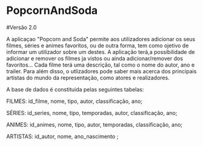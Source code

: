 # PopcornAndSoda
#Versão 2.0

A aplicaçao "Popcorn and Soda" permite aos utilizadores adicionar os seus filmes, séries e animes favoritos, ou de outra forma, tem como ojetivo de informar um utilizador sobre um destes. A aplicação terá,a possibilidade de adicionar e remover os filmes ja vistos ou ainda adicionar/remover dos favoritos... Cada filme terá uma descrição, tal como o nome do autor, ano e trailer.
Para além disso, o utlizadores pode saber mais acerca dos principais artistas do mundo da representação, como atores e realizadores.

A base de dados é constituida pelas seguintes tabelas:

FILMES: id_filme, nome, tipo, autor, classificação, ano;

SÉRIES: id_series, nome, tipo, temporadas, autor, classificação, ano;

ANIMES: id_animes, nome, tipo, autor, temporadas, classificação, ano;

ARTISTAS: id_autor, nome, ano_nascimento ;

